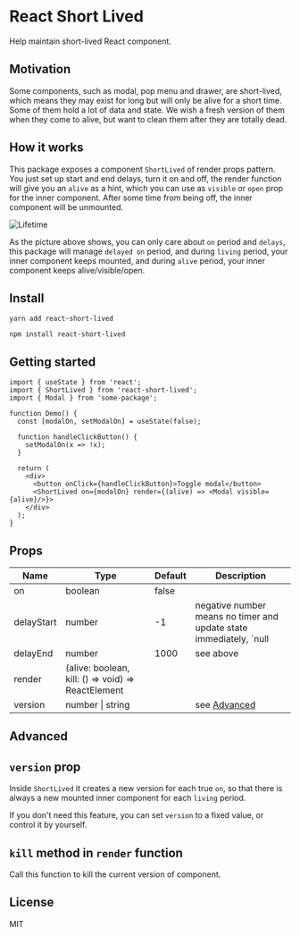 # React Short Lived

Help maintain short-lived React component.

## Motivation

Some components, such as modal, pop menu and drawer, are short-lived, which means they may exist for long but will
only be alive for a short time. Some of them hold a lot of data and state. We wish a fresh version of them when they
come to alive, but want to clean them after they are totally dead.

## How it works

This package exposes a component `ShortLived` of render props pattern. You just set up start and end delays, turn it on and off, the
render function will give you an `alive` as a hint, which you can use as `visible` or `open` prop for the inner component.
After some time from being off, the inner component will be unmounted.

![Lifetime](https://user-images.githubusercontent.com/3808838/94408158-fb76d500-01a6-11eb-9229-20fc8dbcc02d.jpeg)

As the picture above shows, you can only care about `on` period and `delays`, this package will manage `delayed on`
period, and during `living` period, your inner component keeps mounted, and during `alive` period, your inner component
keeps alive/visible/open.

## Install

```
yarn add react-short-lived
```

```
npm install react-short-lived
```

## Getting started

```tsx
import { useState } from 'react';
import { ShortLived } from 'react-short-lived';
import { Modal } from 'some-package';

function Demo() {
  const [modalOn, setModalOn] = useState(false);

  function handleClickButton() {
    setModalOn(x => !x);
  }

  return (
    <div>
      <button onClick={handleClickButton}>Toggle modal</button>
      <ShortLived on={modalOn} render={(alive) => <Modal visible={alive}/>}>
    </div>
  );
}
```

## Props

| Name       | Type                                               | Default | Description                                                                                                                             |
| ---------- | -------------------------------------------------- | ------- | --------------------------------------------------------------------------------------------------------------------------------------- |
| on         | boolean                                            | false   |                                                                                                                                         |
| delayStart | number                                             | -1      | negative number means no timer and update state immediately, `null | undefined` means no timer and never update the state automatically |
| delayEnd   | number                                             | 1000    | see above                                                                                                                               |
| render     | (alive: boolean, kill: () => void) => ReactElement |         |                                                                                                                                         |
| version    | number \| string                                   |         | see [Advanced](#Advanced)                                                                                                               |

## Advanced

## `version` prop

Inside `ShortLived` it creates a new version for each true `on`, so that there is always a new mounted inner component for each `living` period.

If you don't need this feature, you can set `version` to a fixed value, or control it by yourself.

## `kill` method in `render` function

Call this function to kill the current version of component.

## License

MIT

